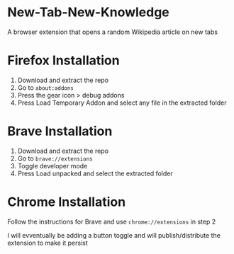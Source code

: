 # New-Tab-New-Knowledge
A browser extension that opens a random Wikipedia article on new tabs

Firefox Installation
===
1. Download and extract the repo
2. Go to `about:addons`
3. Press the gear icon > debug addons
4. Press Load Temporary Addon and select any file in the extracted folder

Brave Installation
===
1. Download and extract the repo
2. Go to `brave://extensions`
3. Toggle developer mode
4. Press Load unpacked and select the extracted folder

Chrome Installation
===
Follow the instructions for Brave and use `chrome://extensions` in step 2

I will evventually be adding a button toggle and will publish/distribute the extension to make it persist
